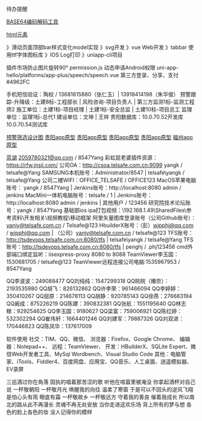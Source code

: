 待办提醒


[BASE64编码解码工具](http://tools.jb51.net/transcoding/base64)

[html元素](https://www.runoob.com/tags/html-reference.html)

》滑动页面顶部bar样式变化model实现
》svg开发
》vue Web开发
》tabbar 使用ttf字体图标库
》IOS Log打印
》uniapp-cli项目


插件市场防止图片旋转90°
permission.js 动态申请Android权限 uni-app-hello/platforms/app-plus/speech/speech.vue
第三方登录、分享、支付
#4962FC

手机短信验证：陶权 / 13681615880（张仁玉）| 13918414198（朱华俊）
预警跟踪-升降级：土建8标-工程部长 | 风险咨询-项目负责人 | 第三方监测1标-监测工程师2
施工单位：土建1标-项目经理 | 土建1标-安全总监 | 土建10标-项目总工
监理单位：监理1标-总代1
建设单位：文坤 | 王祥
贵阳数据库：10.0.70.52开发库 10.0.70.54测试库


[预警筛选设计图](https://lanhuapp.com/url/X86UA-mgz0k)
[贵阳app原型](https://lanhuapp.com/url/I6YZk)
[贵阳app原型](https://lanhuapp.com/url/4e15U)
[贵阳app原型](https://lanhuapp.com/url/RBeX5)
[贵阳app原型](https://lanhuapp.com/url/nQcf9)
[福州app原型](https://lanhuapp.com/url/fpeTq)


[蓝湖](https://lanhuapp.com) 2059780321@qq.com / 8547Yang
彩虹屁老婆插件资源：https://rfw.jnsii.com/
公司OA：http://csoa.telsafe.com.cn:9099 yangk / telsafe@Yang
SAMSUNG本机账号：Administrator/8547 | telsafe\yangk / telsafe@Yang
公司二楼WIFI：OFFICE_TELSAFE / OFFICE123
MacOS苹果电脑账号： yangk / 8547Yang | Jenkins账号：http://localhost:8080  admin / jenkins 
MacMini一体机电脑账号：telsafe / 1 | Jenkins账号：http://localhost:8080 admin / jenkins | 其他用户 / 123456
研究院技术论坛账号：yangk / 8547Yang
基础部ios ipa打包视频：\\192.168.1.49\SharedFiles\参考资料\开发相关\视频教程\移动框架
阿里矢量图库登录账号（公司Github账号）：yanjy@telsafe.com.cn / Telsafe@123
HbuilderX账号：（彭）wipphj@qq.com / wipphj@qq.com | （公司）yanjy@telsafe.com.cn / telsafe@123
TFS账号：http://tsdevops.telsafe.com.cn:8080/tfs | telsafe\yangk / telsafe@Yang
TFS账号：http://tsdevops.telsafe.com.cn:8080/tfs | penghj / .phj123456
cmd外部端口绑定监听：iisexpress-proxy 8080 to 8088
TeamViewer李玉国：1530881705 / telsafe@123
TeanViewer远程连接公司电脑:1535967953 / 8547Yang



QQ李波波：249088477
QQ刘纯纯：1547299318
QQ皖皖（椿奈）：2193535980
QQ胡飞：826132862
QQ许李荣：961466094
QQ李婷婷：350410267
QQ屈原：214678113
QQ胡静：920785143
QQ徐燕：276683194
QQ阚成：875226219
QQ陈建：390832381
QQ张航：1551195640
QQ林志稼：929254625
QQ李玉国：9180627
QQ梁富：759006921
QQ陈红婷：532302294
QQ崔伟轩：1664401246
QQ刘建军：79887326
QQ刘双进：170446823
QQ陈凤华：137617009


软件使用
社交：TIM、QQ、微信、
浏览器：Firefox、Google Chrome、
编辑器：Notepad++、
远程：TeamViewer、
开发：HBuilderX、SQLite Expert、微信Web开发者工具、MySql Wordbench、Visual Studio Code
其他：电脑管家、iTools、Fiddler4、百度网盘、应用宝、QQ音乐、人工桌面、逍遥模拟器、EV录屏


三巡酒过你在角落
固执的唱着那苦涩的歌
听他在喧嚣里被淹没
你拿起酒杯对自己说
一杯敬朝阳
一杯敬月光
唤醒我的向往 温柔了寒窗
于是可以不回头的逆风飞翔
是怕心头有雨 眼底有霜
一杯敬故乡
一杯敬远方
守着我的善良
催着我成长
所以南北的路从此不再漫长
灵魂不再无处安放
当你走进这欢乐场
背上所有的梦与想
各色的脸上各色的妆
没人记得你的模样

